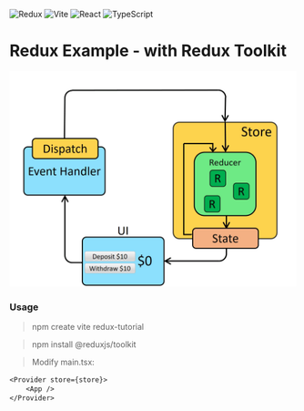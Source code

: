 ![Redux](https://img.shields.io/badge/redux-%23593d88.svg?style=for-the-badge&logo=redux&logoColor=white)
![Vite](https://img.shields.io/badge/vite-%23646CFF.svg?style=for-the-badge&logo=vite&logoColor=white)
![React](https://img.shields.io/badge/react-%2320232a.svg?style=for-the-badge&logo=react&logoColor=%2361DAFB)
![TypeScript](https://img.shields.io/badge/typescript-%23007ACC.svg?style=for-the-badge&logo=typescript&logoColor=white)

# Redux Example - with Redux Toolkit 

![redux-gif](https://github.com/jeziel-almeida/redux-tutorial/blob/master/redux-example.gif)

### Usage

> npm create vite redux-tutorial

> npm install @reduxjs/toolkit

> Modify main.tsx:

    <Provider store={store}>
        <App />
    </Provider>
